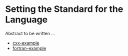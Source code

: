 # Setting the Standard for the Language

Abstract to be written ...

- [cxx-example](cxx-example/)
- [fortran-example](fortran-example/)
